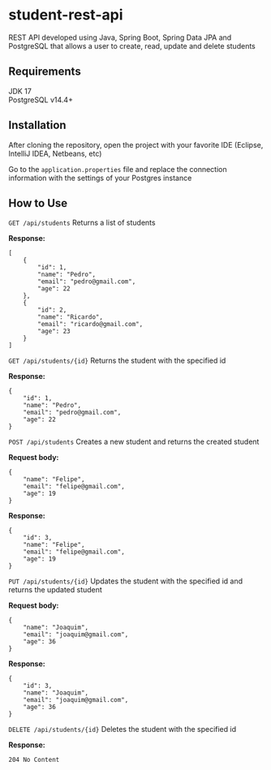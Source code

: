 # student-rest-api
REST API developed using Java, Spring Boot, Spring Data JPA and PostgreSQL that allows a user to create, read, update and delete students

## Requirements
JDK 17  
PostgreSQL v14.4+

## Installation
After cloning the repository, open the project with your favorite IDE (Eclipse, IntelliJ IDEA, Netbeans, etc)

Go to the `application.properties` file and replace the connection information with the settings of your Postgres instance

## How to Use
`GET /api/students` Returns a list of students

**Response:**
```
[
    {
        "id": 1,
        "name": "Pedro",
        "email": "pedro@gmail.com",
        "age": 22
    },
    {
        "id": 2,
        "name": "Ricardo",
        "email": "ricardo@gmail.com",
        "age": 23
    }
]
```

`GET /api/students/{id}` Returns the student with the specified id

**Response:**
```
{
    "id": 1,
    "name": "Pedro",
    "email": "pedro@gmail.com",
    "age": 22
}
```

`POST /api/students` Creates a new student and returns the created student

**Request body:**
```
{
    "name": "Felipe",
    "email": "felipe@gmail.com",
    "age": 19
}
```

**Response:**
```
{
    "id": 3,
    "name": "Felipe",
    "email": "felipe@gmail.com",
    "age": 19
}
```

`PUT /api/students/{id}` Updates the student with the specified id and returns the updated student

**Request body:**
```
{
    "name": "Joaquim",
    "email": "joaquim@gmail.com",
    "age": 36
}
```

**Response:**
```
{
    "id": 3,
    "name": "Joaquim",
    "email": "joaquim@gmail.com",
    "age": 36
}
```

`DELETE /api/students/{id}` Deletes the student with the specified id

**Response:**
```
204 No Content
```
